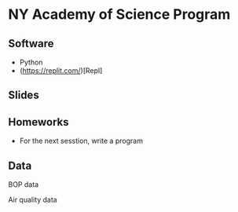 # NY Academy of Science Program

## Software

* Python
* (https://replit.com/)[Repl]
  
## Slides

## Homeworks

* For the next sesstion, write a program 

## Data

BOP data

Air quality data
